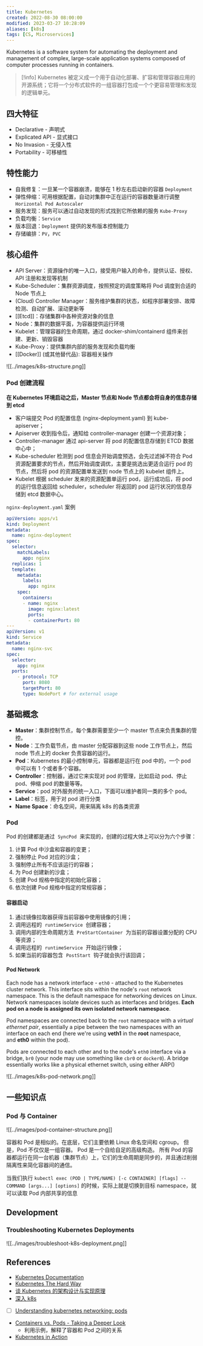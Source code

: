 ```yaml
---
title: Kubernetes
created: 2022-08-30 08:00:00
modified: 2023-03-27 10:28:09
aliases: [k8s]
tags: [CS, Microservices]
---
```


Kubernetes is a software system for automating the deployment and management of complex, large-scale application systems composed of computer processes running in containers.

> [!info]
> Kubernetes 被定义成一个用于自动化部署、扩容和管理容器应用的开源系统；它将一个分布式软件的一组容器打包成一个个更容易管理和发现的逻辑单元。

## 四大特征

- Declarative - 声明式
- Explicated API - 显式接口
- No Invasion - 无侵入性
- Portability - 可移植性

## 特性能力

- 自我修复：一旦某一个容器崩溃，能够在 1 秒左右启动新的容器 `Deployment`
- 弹性伸缩：可用根据配置，自动对集群中正在运行的容器数量进行调整 `Horizontal Pod Autoscaler`
- 服务发现：服务可以通过自动发现的形式找到它所依赖的服务 `Kube-Proxy`
- 负载均衡：`Service`
- 版本回退：`Deployment` 提供的发布版本控制能力
- 存储编排：`PV`，`PVC`

## 核心组件

- API Server：资源操作的唯一入口，接受用户输入的命令，提供认证、授权、API 注册和发现等机制
- Kube-Scheduler：集群资源调度，按照预定的调度策略将 Pod 调度到合适的 Node 节点上
- (Cloud) Controller Manager：服务维护集群的状态，如程序部署安排、故障检测、自动扩展、滚动更新等
- [[Etcd]]：存储集群中各种资源对象的信息
- Node：集群的数据平面，为容器提供运行环境
- Kubelet：管理容器的生命周期，通过 docker-shim/containerd 组件来创建、更新、销毁容器
- Kube-Proxy：提供集群内部的服务发现和负载均衡
- [[Docker]] (或其他替代品): 容器相关操作

![[../images/k8s-structure.png]]

### Pod 创建流程

**在 Kubernetes 环境启动之后，Master 节点和 Node 节点都会将自身的信息存储到 etcd**

- 客户端提交 Pod 的配置信息 (nginx-deployment.yaml) 到 kube-apiserver；
- Apiserver 收到指令后，通知给 controller-manager 创建一个资源对象；
- Controller-manager 通过 api-server 将 pod 的配置信息存储到 ETCD 数据中心中；
- Kube-scheduler 检测到 pod 信息会开始调度预选，会先过滤掉不符合 Pod 资源配置要求的节点，然后开始调度调优，主要是挑选出更适合运行 pod 的节点，然后将 pod 的资源配置单发送到 node 节点上的 kubelet 组件上。
- Kubelet 根据 scheduler 发来的资源配置单运行 pod，运行成功后，将 pod 的运行信息返回给 scheduler，scheduler 将返回的 pod 运行状况的信息存储到 etcd 数据中心。

`nginx-deployment.yaml` 案例

```yaml
apiVersion: apps/v1
kind: Deployment
metadata:
  name: nginx-deployment
spec:
  selector:
    matchLabels:
      app: nginx
  replicas: 1
  template:
    metadata:
      labels:
        app: nginx
    spec:
      containers:
      - name: nginx
        image: nginx:latest
        ports:
        - containerPort: 80
---
apiVersion: v1
kind: Service
metadata:
  name: nginx-svc
spec:
  selector:
    app: nginx
  ports:
    - protocol: TCP
      port: 8080
      targetPort: 80
      type: NodePort # for external usage
```

## 基础概念

- **Master**：集群控制节点，每个集群需要至少一个 master 节点来负责集群的管控。
- **Node**：工作负载节点，由 master 分配容器到这些 node 工作节点上，然后 node 节点上的 docker 负责容器的运行。
- **Pod**：Kubernetes 的最小控制单元，容器都是运行在 pod 中的，一个 pod 中可以有 1 个或者多个容器。
- **Controller**：控制器，通过它来实现对 pod 的管理，比如启动 pod、停止 pod、伸缩 pod 的数量等等。
- **Service**：pod 对外服务的统一入口，下面可以维护者同一类的多个 pod。
- **Label**：标签，用于对 pod 进行分类
- **Name Space**：命名空间，用来隔离 k8s 的各类资源

### Pod

Pod 的创建都是通过  `SyncPod`  来实现的，创建的过程大体上可以分为六个步骤：

1. 计算 Pod 中沙盒和容器的变更；
2. 强制停止 Pod 对应的沙盒；
3. 强制停止所有不应该运行的容器；
4. 为 Pod 创建新的沙盒；
5. 创建 Pod 规格中指定的初始化容器；
6. 依次创建 Pod 规格中指定的常规容器；

#### 容器启动

1. 通过镜像拉取器获得当前容器中使用镜像的引用；
2. 调用远程的  `runtimeService`  创建容器；
3. 调用内部的生命周期方法  `PreStartContainer`  为当前的容器设置分配的 CPU 等资源；
4. 调用远程的  `runtimeService`  开始运行镜像；
5. 如果当前的容器包含  `PostStart`  钩子就会执行该回调；

#### Pod Network

Each node has a network interface - `eth0` - attached to the Kubernetes cluster network. This interface sits within the node's `root` network namespace. This is the default namespace for networking devices on Linux. Network namespaces isolate devices such as interfaces and bridges. **Each pod on a node is assigned its own isolated network namespace**.

Pod namespaces are connected back to the `root` namespace with a _virtual ethernet pair_, essentially a pipe between the two namespaces with an interface on each end (here we're using **veth1** in the **root** namespace, and **eth0** within the pod).

Pods are connected to each other and to the node's `eth0` interface via a bridge, `br0` (your node may use something like `cbr0` or `docker0`). A bridge essentially works like a physical ethernet switch, using either ARP()

![[../images/k8s-pod-network.png]]

## 一些知识点

### Pod 与 Container

![[../images/pod-container-structure.png]]

容器和 Pod 是相似的。在底层，它们主要依赖 Linux 命名空间和 cgroup。 但是，Pod 不仅仅是一组容器。 Pod 是一个自给自足的高级构造。 所有 Pod 的容器都运行在同一台机器（集群节点）上，它们的生命周期是同步的，并且通过削弱隔离性来简化容器间的通信。

当我们执行 `kubectl exec (POD | TYPE/NAME) [-c CONTAINER] [flags] -- COMMAND [args...] [options]` 的时候，实际上就是切换到目标 namespace，就可以读取 Pod 内部共享的信息

## Development

### Troubleshooting Kubernetes Deployments

![[../images/troubleshoot-k8s-deployment.png]]

## References

- [Kubernetes Documentation](https://kubernetes.io/docs/home/)
- [Kubernetes The Hard Way](https://github.com/kelseyhightower/kubernetes-the-hard-way)
- [谈 Kubernetes 的架构设计与实现原理](https://draveness.me/understanding-kubernetes/)
- [深入 k8s](https://www.luozhiyun.com/archives/tag/%e6%b7%b1%e5%85%a5k8s)
- [ ] [Understanding kubernetes networking: pods](https://medium.com/google-cloud/understanding-kubernetes-networking-pods-7117dd28727)
- [Containers vs. Pods - Taking a Deeper Look](https://iximiuz.com/en/posts/containers-vs-pods/)
  - 利用示例，解释了容器和 Pod 之间的关系
- [Kubernetes in Action](https://wangwei1237.github.io/Kubernetes-in-Action-Second-Edition/docs)
